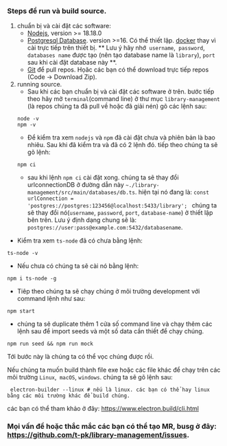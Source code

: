 ### Steps để run và build source.
1. chuẩn bị và cài đặt các software:
    * [Nodejs](%https://nodejs.org/en), version >= 18.18.0 
    * [Postgresql Database](%https://www.postgresql.org/download/). version >=16. Có thể thiết lập.  [docker](%https://hub.docker.com/_/postgres) thay vì cài trực tiếp trên thiết bị. ** Lưu ý hãy nhớ` username`,` password`, `databases name` được tạo (nên tạo database name là `library`), `port` sau khi cài đặt database này **.
    * [Git](%https://git-scm.com/downloads) để pull repos. Họăc các bạn có thể download trực tiếp repos (Code -> Download Zip).
2. running source.
    * Sau khi các bạn chuẩn bị và cài đặt các software ở trên. bước tiếp theo hãy mở `terminal`(command line) ở thư mục `library-management` (là repos chúng ta đã pull về hoặc đã giải nén) gõ các lệnh sau:
    ```
    node -v 
    npm -v
    ```
    * Để kiểm tra xem `nodejs` và `npm` đã cài đặt chưa và phiên bản là bao nhiêu. Sau khi đã kiểm tra và đã có 2 lệnh đó. tiếp theo chúng ta sẽ gõ lệnh:
    ```
    npm ci
    ```
   *  sau khi lệnh `npm ci` cài đặt xong. chúng ta sẽ thay đổi urlconnectionDB ở đường dẫn này `~./library-management/src/main/databases/db.ts`. 
    hiện tại nó đang là: `const urlConnection = 'postgres://postgres:123456@localhost:5433/library';
` 
chúng ta sẽ thay đổi nó(`username`, `password`, `port`, `database-name`) ở thiết lập bên trên.
Lưu ý định dạng chung sẽ là: `postgres://user:pass@example.com:5432/databasename`.
* Kiểm tra xem `ts-node` đã có chưa bằng lệnh:
```
ts-node -v
```
* Nếu chưa có chúng ta sẽ cài nó bằng lệnh:
```
npm i ts-node -g
```
* Tiêp theo chúng ta sẽ chạy chúng ở môi trường development với command lệnh như sau:
```
npm start
```
* chúng ta sẽ duplicate thêm 1 cửa số command line và chạy thêm các lệnh sau để import seeds và một số data cần thiết để chạy chúng.
```
npm run seed && npm run mock
```
Tới bước này là chúng ta có thể vọc chúng được rồi.

Nếu chúng ta muốn build thành file exe hoặc các file khác để chạy trên các môi trường `Linux`,` macOS`, `windows`. chúng ta sẽ gõ lệnh sau:
```
 electron-builder --linux # nếu là linux. các bạn có thể hay linux bằng các môi trường khác để build chúng.
```
các bạn có thể tham khảo ở đây: https://www.electron.build/cli.html

### Mọi vấn đề hoặc thắc mắc các bạn có thể tạo MR, busg ở đây: https://github.com/t-pk/library-management/issues.